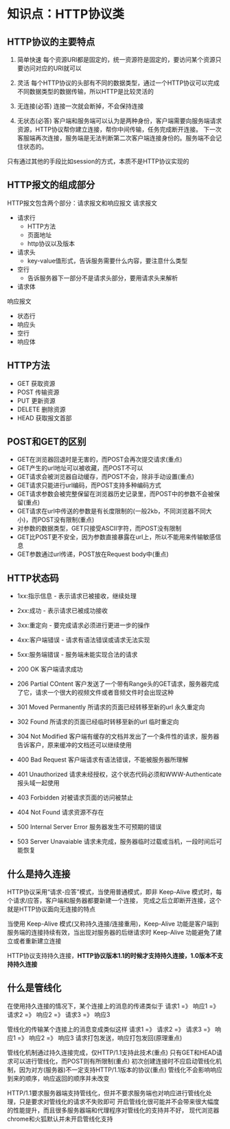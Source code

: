 # 知识点：HTTP协议类

## HTTP协议的主要特点
1. 简单快速
每个资源URI都是固定的，统一资源符是固定的，要访问某个资源只要访问对应的URI就可以

2. 灵活
每个HTTP协议的头部有不同的数据类型，通过一个HTTP协议可以完成不同数据类型的数据传输，所以HTTP是比较灵活的

3. 无连接(必答)
连接一次就会断掉，不会保持连接

4. 无状态(必答)
客户端和服务端可以认为是两种身份，客户端需要向服务端请求资源，HTTP协议帮你建立连接，帮你中间传输，任务完成断开连接。
下一次客服端再次连接，服务端是无法判断第二次客户端连接身份的。服务端不会记住状态的。

只有通过其他的手段比如session的方式，本质不是HTTP协议实现的

## HTTP报文的组成部分
HTTP报文包含两个部分：请求报文和响应报文
请求报文
 - 请求行
   - HTTP方法
   - 页面地址
   - http协议以及版本
 - 请求头
   - key-value值形式，告诉服务需要什么内容，要注意什么类型
 - 空行
   - 告诉服务器下一部分不是请求头部分，要用请求头来解析
 - 请求体 
 
响应报文
 - 状态行
 - 响应头
 - 空行
 - 响应体

## HTTP方法
- GET 获取资源
- POST 传输资源
- PUT 更新资源
- DELETE 删除资源
- HEAD 获取报文首部

## POST和GET的区别
- GET在浏览器回退时是无害的，而POST会再次提交请求(重点)
- GET产生的url地址可以被收藏，而POST不可以
- GET请求会被浏览器自动缓存，而POST不会，除非手动设置(重点)
- GET请求只能进行url编码，而POST支持多种编码方式
- GET请求参数会被完整保留在浏览器历史记录里，而POST中的参数不会被保留(重点)
- GET请求在url中传送的参数是有长度限制的(一般2kb，不同浏览器不同大小)，而POST没有限制(重点)
- 对参数的数据类型，GET只接受ASCII字符，而POST没有限制
- GET比POST更不安全，因为参数直接暴露在url上，所以不能用来传输敏感信息
- GET参数通过url传递，POST放在Request body中(重点)

## HTTP状态码
- 1xx:指示信息 - 表示请求已被接收，继续处理
- 2xx:成功 - 表示请求已被成功接收
- 3xx:重定向 - 要完成请求必须进行更进一步的操作
- 4xx:客户端错误 - 请求有语法错误或请求无法实现
- 5xx:服务端错误 - 服务端未能实现合法的请求

- 200 OK 客户端请求成功
- 206 Partial COntent 客户发送了一个带有Range头的GET请求，服务器完成了它，请求一个很大的视频文件或者音频文件时会出现这种
- 301 Moved Permanently 所请求的页面已经转移至新的url  永久重定向
- 302 Found 所请求的页面已经临时转移至新的url          临时重定向
- 304 Not Modified 客户端有缓存的文档并发出了一个条件性的请求，服务器告诉客户，原来缓冲的文档还可以继续使用

- 400 Bad Request 客户端请求有语法错误，不能被服务器所理解
- 401 Unauthorized 请求未经授权，这个状态代码必须和WWW-Authenticate报头域一起使用
- 403 Forbidden 对被请求页面的访问被禁止
- 404 Not Found 请求资源不存在

- 500 Internal Server Error 服务器发生不可预期的错误
- 503 Server Unavaiable 请求未完成，服务器临时过载或当机，一段时间后可能恢复

## 什么是持久连接

HTTP协议采用“请求-应答”模式，当使用普通模式，即非 Keep-Alive 模式时，每个请求/应答，客户端和服务器都要新建一个连接，
完成之后立即断开连接，这个就是HTTP协议面向无连接的特点

当使用 Keep-Alive 模式(又称持久连接/连接重用)，Keep-Alive 功能是客户端到服务端的连接持续有效，当出现对服务器的后继请求时
Keep-Alive 功能避免了建立或者重新建立连接

HTTP协议支持持久连接，**HTTP协议版本1.1的时候才支持持久连接，1.0版本不支持持久连接**

## 什么是管线化
在使用持久连接的情况下，某个连接上的消息的传递类似于
请求1 =》 响应1 =》 请求2 =》 响应2 =》 请求3 =》 响应3

管线化的传输某个连接上的消息变成类似这样
请求1 =》 请求2 =》 请求3 =》 响应1 =》 响应2 =》 响应3
请求打包发送，响应打包发回(原理重点)

管线化机制通过持久连接完成，仅HTTP/1.1支持此技术(重点)
只有GET和HEAD请求可以进行管线化，而POST则有所限制(重点)
初次创建连接时不应启动管线化机制，因为对方(服务器)不一定支持HTTP/1.1版本的协议(重点)
管线化不会影响响应到来的顺序，响应返回的顺序并未改变

HTTP/1.1要求服务器端支持管线化，但并不要求服务端也对响应进行管线化处理，只是要求对管线化的请求不失败即可
开启管线化很可能并不会带来很大幅度的性能提升，而且很多服务器端和代理程序对管线化的支持并不好，
现代浏览器chrome和火狐默认并未开启管线化支持